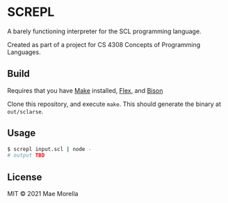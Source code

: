 # SCREPL

A barely functioning interpreter for the SCL programming language.

Created as part of a project for CS 4308 Concepts of Programming Languages.

## Build

Requires that you have [Make](https://en.wikipedia.org/wiki/Make_(software)) installed, [Flex](https://en.wikipedia.org/wiki/Flex_(lexical_analyser_generator)), and [Bison](https://en.wikipedia.org/wiki/Yacc)

Clone this repository, and execute `make`. This should generate the binary at `out/sclarse`.

## Usage

```sh
$ screpl input.scl | node -
# output TBD
```

## License

MIT © 2021 Mae Morella
